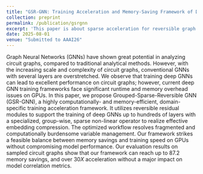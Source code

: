 ```yaml
---
title: "GSR-GNN: Training Acceleration and Memory-Saving Framework of Deep GNNs on Circuit Graph Dataset"
collection: preprint
permalink: /publication/gsrgnn
excerpt: 'This paper is about sparse acceleration for reversible graph model in large graph dataset'
date: 2025-08-01
venue: "Submitted to AAAI26"
---
```


Graph Neural Networks (GNNs) have shown great potential in analyzing circuit graphs, compared to traditional analytical methods. However, with the increasing scale and complexity of circuit graphs, conventional GNNs with several layers are overstretched. We observe that training deep GNNs can lead to excellent performance on circuit graphs; however, current deep GNN training frameworks face significant runtime and memory overhead issues on GPUs. In this paper, we propose Grouped-Sparse-Reversible GNN (GSR-GNN), a highly computationally- and memory-efficient, domain-specific training acceleration framework. It utilizes reversible residual modules to support the training of deep GNNs up to hundreds of layers with a specialized, group-wise, sparse non-linear operator to realize effective embedding compression. The optimized workflow resolves fragmented and computationally burdensome variable management. Our framework strikes a feasible balance between memory savings and training speed on GPUs without compromising model performance. Our evaluation results on sampled circuit graphs show that our framework can reach up to 87.2 memory savings, and over  30$X$ acceleration without a major impact on model correlation metrics.

